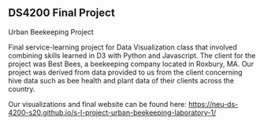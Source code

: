 ## DS4200 Final Project

Urban Beekeeping Project

Final service-learning project for Data Visualization class that involved combining skills learned in D3 with Python and Javascript. The client for the project was Best Bees, a beekeeping company located in Roxbury, MA. Our project was derived from data provided to us from the client concerning hive data such as bee health and plant data of their clients across the country.

Our visualizations and final website can be found here: https://neu-ds-4200-s20.github.io/s-l-project-urban-beekeeping-laboratory-1/
